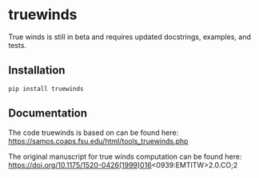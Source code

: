 # truewinds

True winds is still in beta and requires updated docstrings, examples, and tests.

## Installation

`pip install truewinds`


## Documentation
The code truewinds is based on can be found here: https://samos.coaps.fsu.edu/html/tools_truewinds.php

The original manuscript for true winds computation can be found here: https://doi.org/10.1175/1520-0426(1999)016<0939:EMTITW>2.0.CO;2